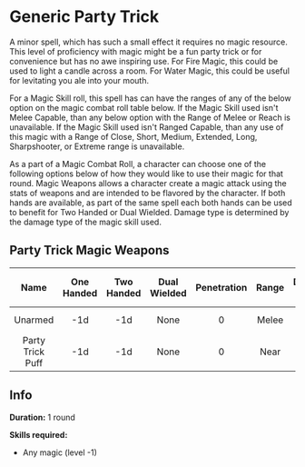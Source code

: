 # Generic Party Trick

A minor spell, which has such a small effect it requires no magic resource. This level of proficiency with magic might be a fun party trick or for convenience but has no awe inspiring use. For Fire Magic, this could be used to light a candle across a room. For Water Magic, this could be useful for levitating you ale into your mouth.

For a Magic Skill roll, this spell has can have the ranges of any of the below option on the magic combat roll table below. If the Magic Skill used isn't Melee Capable, than any below option with the Range of Melee or Reach is unavailable. If the Magic Skill used isn't Ranged Capable, than any use of this magic with a Range of Close, Short, Medium, Extended, Long, Sharpshooter, or Extreme range is unavailable.

As a part of a Magic Combat Roll, a character can choose one of the following options below of how they would like to use their magic for that round. Magic Weapons allows a character create a magic attack using the stats of weapons and are intended to be flavored by the character. If both hands are available, as part of the same spell each both hands can be used to benefit for Two Handed or Dual Wielded. Damage type is determined by the damage type of the magic skill used.

## Party Trick Magic Weapons

|       Name       | One<br />Handed | Two<br />Handed | Dual<br />Wielded | Penetration | Range | Damage<br />Types | Engageable<br />Opponents | Area Of<br />Effect | Resource<br />Class |
| :--------------: | :-------------: | :-------------: | :---------------: | :---------: | :---: | :---------------: | :-----------------------: | :-----------------: | :-----------------: |
|     Unarmed     |       -1d       |       -1d       |       None       |      0      | Melee |                  |           Rapid           |        None        |  0 Magic Resource  |
| Party Trick Puff |       -1d       |       -1d       |       None       |      0      | Near |                  |         Standard         |        None        |  0 Magic Resource  |

## Info

**Duration:** 1 round

**Skills required:**

- Any magic (level -1)
